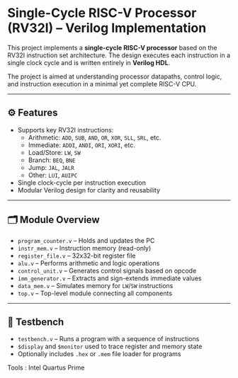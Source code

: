 # Single-Cycle RISC-V Processor (RV32I) – Verilog Implementation

This project implements a **single-cycle RISC-V processor** based on the RV32I instruction set architecture. The design executes each instruction in a single clock cycle and is written entirely in **Verilog HDL**.

The project is aimed at understanding processor datapaths, control logic, and instruction execution in a minimal yet complete RISC-V CPU.

---

## ⚙️ Features

- Supports key RV32I instructions:
  - Arithmetic: `ADD`, `SUB`, `AND`, `OR`, `XOR`, `SLL`, `SRL`, etc.
  - Immediate: `ADDI`, `ANDI`, `ORI`, `XORI`, etc.
  - Load/Store: `LW`, `SW`
  - Branch: `BEQ`, `BNE`
  - Jump: `JAL`, `JALR`
  - Other: `LUI`, `AUIPC`
- Single clock-cycle per instruction execution
- Modular Verilog design for clarity and reusability

---

## 🗂️ Module Overview

- `program_counter.v` – Holds and updates the PC
- `instr_mem.v` – Instruction memory (read-only)
- `register_file.v` – 32x32-bit register file
- `alu.v` – Performs arithmetic and logic operations
- `control_unit.v` – Generates control signals based on opcode
- `imm_generator.v` – Extracts and sign-extends immediate values
- `data_mem.v` – Simulates memory for `LW`/`SW` instructions
- `top.v` – Top-level module connecting all components

---

## 🧪 Testbench

- `testbench.v` – Runs a program with a sequence of instructions
- `$display` and `$monitor` used to trace register and memory state
- Optionally includes `.hex` or `.mem` file loader for programs

Tools : Intel Quartus Prime 
